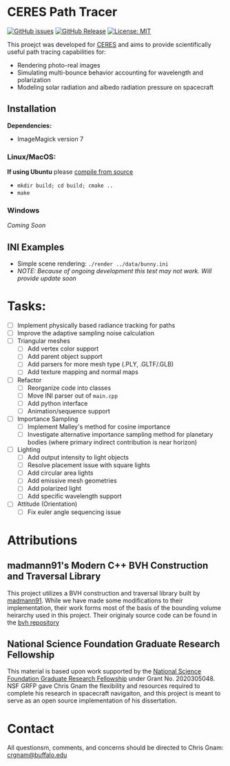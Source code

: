 # CERES Path Tracer
<!-- ![Tests](https://github.com/ceres-navigation/ceres/actions/workflows/tests.yml/badge.svg) -->
<!-- [![codecov](https://codecov.io/gh/ceres-navigation/ceres/branch/main/graph/badge.svg?token=BX07Q0PITB)](https://codecov.io/gh/ceres-navigation/ceres) -->
[![GitHub issues](https://img.shields.io/github/issues/ceres-navigation/ceres-pathtracer)](https://github.com/ceres-navigation/ceres-pathtracer/issues)
[![GitHub Release](https://img.shields.io/github/v/release/ceres-navigation/ceres-pathtracer)](https://github.com/ceres-navigation/ceres-pathtracer/releases)
[![License: MIT](https://img.shields.io/badge/License-MIT-yellow.svg)](https://opensource.org/licenses/MIT)

This proejct was developed for [CERES](https://ceresnavigation.org) and aims to provide scientifically useful path tracing capabilities for:
- Rendering photo-real images
- Simulating multi-bounce behavior accounting for wavelength and polarization
- Modeling solar radiation and albedo radiation pressure on spacecraft

## Installation
**Dependencies:**
- ImageMagick version 7

### Linux/MacOS:
**If using Ubuntu** please [compile from source](https://techpiezo.com/linux/install-imagemagick-in-ubuntu-20-04-lts/?fbclid=IwAR2hNrUM9hzWnNpgkxlSfit2x1CHfmSO1hW5hNPpzcgzhcWFhsBXg4jz0Pc)

- `mkdir build; cd build; cmake ..`
- `make`

### Windows
*Coming Soon*

## INI Examples
- Simple scene rendering: `./render ../data/bunny.ini`
- *NOTE: Because of ongoing development this test may not work.  Will provide update soon*

# Tasks:
- [ ] Implement physically based radiance tracking for paths
- [ ] Improve the adaptive sampling noise calculation
- [ ] Triangular meshes
  - [ ] Add vertex color support
  - [ ] Add parent object support
  - [ ] Add parsers for more mesh type (.PLY, .GLTF/.GLB)
  - [ ] Add texture mapping and normal maps
- [ ] Refactor
  - [ ] Reorganize code into classes
  - [ ] Move INI parser out of `main.cpp`
  - [ ] Add python interface
  - [ ] Animation/sequence support
- [ ] Importance Sampling
  - [ ] Implement Malley's method for cosine importance
  - [ ] Investigate alternative importance sampling method for planetary bodies (where primary indirect contribution is near horizon)
- [ ] Lighting
  - [ ] Add output intensity to light objects
  - [ ] Resolve placement issue with square lights
  - [ ] Add circular area lights
  - [ ] Add emissive mesh geometries
  - [ ] Add polarized light
  - [ ] Add specific wavelength support
- [ ] Attitude (Orientation)
  - [ ] Fix euler angle sequencing issue

# Attributions
## madmann91's Modern C++ BVH Construction and Traversal Library
This project utilizes a BVH construction and traversal library built by [madmann91](https://github.com/madmann91).  While we have made some modifications to their implementation, their work forms most of the basis of the bounding volume heirarchy used in this project.  Their originaly source code can be found in the [bvh repository](https://github.com/madmann91/bvh)

## National Science Foundation Graduate Research Fellowship
This material is based upon work supported by the [National Science Foundation Graduate Research Fellowship](https://www.nsfgrfp.org/) under Grant No. 2020305048.  NSF GRFP gave Chris Gnam the flexibility and resources required to complete his research in spacecraft navigaiton, and this project is meant to serve as an open source implementation of his dissertation.

# Contact
All questionsm, comments, and concerns should be directed to Chris Gnam: crgnam@buffalo.edu
